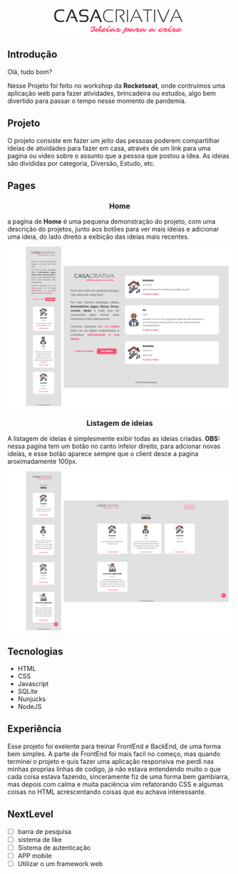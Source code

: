 
  <div align="center">
    <img src="/public/images/Logo.png"/>
  </div>
  


## Introdução

<p>Olá, tudo bom?</p>

<p>Nesse Projeto foi feito no workshop da <strong>Rocketseat</strong>, onde contruimos uma aplicação web para fazer atividades, brincadeira ou estudos, algo bem divertido para
passar o tempo nesse momento de pandemia.</p>


## Projeto
<p>O projeto consiste em fazer um jeito das pessoas poderem compartilhar ideias de atividades para fazer em casa, através de um link para uma pagina ou video sobre o assunto
que a pessoa que postou a idea. As ideias são divididas por categoria, Diversão, Estudo, etc. 
</p>

## Pages
<h3 align="center">Home</h3>
<p>a pagína de <strong>Home</strong> é uma pequena demonstração do projeto, com uma descrição do projetos, junto aos botões para ver mais ideias e adicionar uma ideia,
  do lado direito a exibição das ideias mais recentes.
</p>
<div align="center">
    <img src="/public/images/pageHome.png" width="800" heith="800"/>
 </div>
 
 <h3 align="center">Listagem de ideias</h3>
 <p>A listagem de ideias é simplesmente exibir todas as ideias criadas. <strong>OBS:</strong> nessa pagína tem um botão no canto infeior direito, para adcionar novas ideias,
 e esse botão aparece sempre que o client desce a pagina aroximadamente 100px.</p>
 <div align="center">
    <img src="/public/images/pageIdeas.png" width="800" heith="800"/>
 </div>
 
 ## Tecnologias
 
  - HTML
  - CSS
  - Javascript
  - SQLite
  - Nunjucks
  - NodeJS
  
  ## Experiência
  
  <p>Esse projeto foi exelente para treinar FrontEnd e BackEnd, de uma forma bem simples. A parte de FrontEnd foi mais facil no começo, mas quando terminei o projeto e
  quis fazer uma aplicação responsiva me perdi nas minhas proprias linhas de codigo, ja não estava entendendo muito o que cada coisa estava fazendo, sinceramente fiz de uma
  forma bem gambiarra, mas depois com calma e muita paciência vim refatorando CSS e algumas coisas no HTML acrescentando coisas que eu achava interessante.
  </p>
  
  ## NextLevel
  
  - [ ] barra de pesquisa
  - [ ] sistema de like
  - [ ] Sistema de autenticação
  - [ ] APP mobile
  - [ ] Utilizar o um framework web
